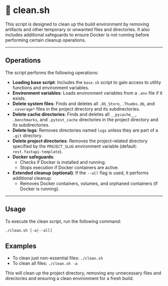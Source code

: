 # 🧹 clean.sh

This script is designed to clean up the build environment by removing artifacts and other temporary or unwanted files and directories. It also includes additional safeguards to ensure Docker is not running before performing certain cleanup operations.

---

## Operations

The script performs the following operations:

- **Loading base script**: Includes the `base.sh` script to gain access to utility functions and environment variables.
- **Environment variables**: Loads environment variables from a `.env` file if it exists.
- **Delete system files**: Finds and deletes all `.DS_Store`, `.Thumbs.db`, and `.coverage*` files in the project directory and its subdirectories.
- **Delete cache directories**: Finds and deletes all `__pycache__`, `.benchmarks`, and `.pytest_cache` directories in the project directory and its subdirectories.
- **Delete logs**: Removes directories named `logs` unless they are part of a `.git` directory.
- **Delete project directories**: Removes the project-related directory specified by the `PROJECT_SLUG` environment variable (default: `rest.fastapi-template`).
- **Docker safeguards**:
    - Checks if Docker is installed and running.
    - Stops execution if Docker containers are active.
- **Extended cleanup (optional)**: If the `--all` flag is used, it performs additional cleanup:
    - Removes Docker containers, volumes, and orphaned containers (if Docker is running).

---

## Usage

To execute the clean script, run the following command:

```sh
./clean.sh [-a|--all]
```

## Examples

- To clean just non-essential files: `./clean.sh`
- To clean all files: `./clean.sh -a`

This will clean up the project directory, removing any unnecessary files and directories and ensuring a clean environment for a fresh build.
